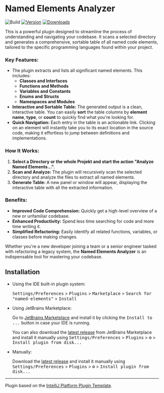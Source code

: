 # Named Elements Analyzer

![Build](https://github.com/stephan-james/named-elements/workflows/Build/badge.svg)
[![Version](https://img.shields.io/jetbrains/plugin/v/28215-named-elements.svg)](https://plugins.jetbrains.com/plugin/28215-named-elements)
[![Downloads](https://img.shields.io/jetbrains/plugin/d/28215-named-elements.svg)](https://plugins.jetbrains.com/plugin/28215-named-elements)

<!-- Plugin description -->
This is a powerful plugin designed to streamline the process of understanding and navigating your codebase. It scans a selected directory and generates a comprehensive, sortable table of all named code elements, tailored to the specific programming languages found within your project.

### Key Features:

- The plugin extracts and lists all significant named elements. This includes:
    - **Classes and Interfaces**
    - **Functions and Methods**
    - **Variables and Constants**
    - **Enums and Structs**
    - **Namespaces and Modules**
- **Interactive and Sortable Table:** The generated output is a clean, interactive table. You can easily **sort** the table columns by **element name**, **type**, or **count** to quickly find what you're looking for.
- **Quick Navigation:** Each entry in the table is an actionable link. Clicking on an element will instantly take you to its exact location in the source code, making it effortless to jump between definitions and implementations.

### How It Works:

1. **Select a Directory or the whole Projekt and start the action "**Analyze Named Elements...**".**
2. **Scan and Analyze:** The plugin will recursively scan the selected directory and analyze the files to extract all named elements.
3. **Generate Table:** A new panel or window will appear, displaying the interactive table with all the extracted information.

### Benefits:

- **Improved Code Comprehension:** Quickly get a high-level overview of a new or unfamiliar codebase.
- **Enhanced Productivity:** Spend less time searching for code and more time writing it.
- **Simplified Refactoring:** Easily identify all related functions, variables, or classes before making changes.

Whether you're a new developer joining a team or a senior engineer tasked with refactoring a legacy system, the **Named Elements Analyzer** is an indispensable tool for mastering your codebase.
<!-- Plugin description end -->

## Installation

- Using the IDE built-in plugin system:
  
  <kbd>Settings/Preferences</kbd> > <kbd>Plugins</kbd> > <kbd>Marketplace</kbd> > <kbd>Search for "named-elements"</kbd> >
  <kbd>Install</kbd>
  
- Using JetBrains Marketplace:

  Go to [JetBrains Marketplace](https://plugins.jetbrains.com/plugin/28215-named-elements) and install it by clicking the <kbd>Install to ...</kbd> button in case your IDE is running.

  You can also download the [latest release](https://plugins.jetbrains.com/plugin/28215-named-elements/versions) from JetBrains Marketplace and install it manually using
  <kbd>Settings/Preferences</kbd> > <kbd>Plugins</kbd> > <kbd>⚙️</kbd> > <kbd>Install plugin from disk...</kbd>

- Manually:

  Download the [latest release](https://github.com/stephan-james/named-elements/releases/latest) and install it manually using
  <kbd>Settings/Preferences</kbd> > <kbd>Plugins</kbd> > <kbd>⚙️</kbd> > <kbd>Install plugin from disk...</kbd>


---
Plugin based on the [IntelliJ Platform Plugin Template][template].

[template]: https://github.com/JetBrains/intellij-platform-plugin-template
[docs:plugin-description]: https://plugins.jetbrains.com/docs/intellij/plugin-user-experience.html#plugin-description-and-presentation
